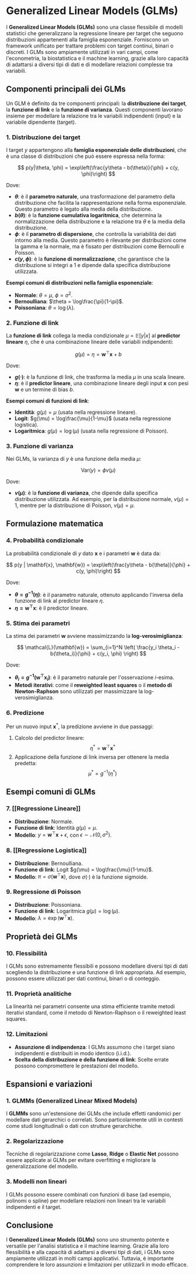# Generalized Linear Models (GLMs)

I **Generalized Linear Models (GLMs)** sono una classe flessibile di modelli statistici che generalizzano la regressione lineare per target che seguono distribuzioni appartenenti alla famiglia esponenziale. Forniscono un framework unificato per trattare problemi con target continui, binari o discreti. I GLMs sono ampiamente utilizzati in vari campi, come l'econometria, la biostatistica e il machine learning, grazie alla loro capacità di adattarsi a diversi tipi di dati e di modellare relazioni complesse tra variabili.

## Componenti principali dei GLMs

Un GLM è definito da tre componenti principali: la **distribuzione dei target**, la **funzione di link** e la **funzione di varianza**. Questi componenti lavorano insieme per modellare la relazione tra le variabili indipendenti (input) e la variabile dipendente (target).

### 1. Distribuzione dei target

I target $y$ appartengono alla **famiglia esponenziale delle distribuzioni**, che è una classe di distribuzioni che può essere espressa nella forma:

$$
p(y|\theta, \phi) = \exp\left(\frac{y\theta - b(\theta)}{\phi} + c(y, \phi)\right)
$$

Dove:
- **$\theta$**: è il **parametro naturale**, una trasformazione del parametro della distribuzione che facilita la rappresentazione nella forma esponenziale. Questo parametro è legato alla media della distribuzione.
- **$b(\theta)$**: è la **funzione cumulativa logaritmica**, che determina la normalizzazione della distribuzione e la relazione tra $\theta$ e la media della distribuzione.
- **$\phi$**: è il **parametro di dispersione**, che controlla la variabilità dei dati intorno alla media. Questo parametro è rilevante per distribuzioni come la gamma e la normale, ma è fissato per distribuzioni come Bernoulli e Poisson.
- **$c(y, \phi)$**: è la **funzione di normalizzazione**, che garantisce che la distribuzione si integri a 1 e dipende dalla specifica distribuzione utilizzata.

**Esempi comuni di distribuzioni nella famiglia esponenziale**:
- **Normale**: $\theta = \mu$, $\phi = \sigma^2$.
- **Bernoulliana**: $\theta = \log\frac{\pi}{1-\pi}$.
- **Poissoniana**: $\theta = \log(\lambda)$.

### 2. Funzione di link

La **funzione di link** collega la media condizionale $\mu = \mathbb{E}[y|x]$ al **predictor lineare** $\eta$, che è una combinazione lineare delle variabili indipendenti:

$$
g(\mu) = \eta = \mathbf{w}^\top \mathbf{x} + b
$$

Dove:
- **$g(\cdot)$**: è la funzione di link, che trasforma la media $\mu$ in una scala lineare.
- **$\eta$**: è il **predictor lineare**, una combinazione lineare degli input $\mathbf{x}$ con pesi $\mathbf{w}$ e un termine di bias $b$.

**Esempi comuni di funzioni di link**:
- **Identità**: $g(\mu) = \mu$ (usata nella regressione lineare).
- **Logit**: $g(\mu) = \log\frac{\mu}{1-\mu}$ (usata nella regressione logistica).
- **Logaritmica**: $g(\mu) = \log(\mu)$ (usata nella regressione di Poisson).

### 3. Funzione di varianza

Nei GLMs, la varianza di $y$ è una funzione della media $\mu$:

$$
\text{Var}(y) = \phi v(\mu)
$$

Dove:
- **$v(\mu)$**: è la **funzione di varianza**, che dipende dalla specifica distribuzione utilizzata. Ad esempio, per la distribuzione normale, $v(\mu) = 1$, mentre per la distribuzione di Poisson, $v(\mu) = \mu$.

## Formulazione matematica

### 4. Probabilità condizionale

La probabilità condizionale di $y$ dato $\mathbf{x}$ e i parametri $\mathbf{w}$ è data da:

$$
p(y | \mathbf{x}, \mathbf{w}) = \exp\left(\frac{y\theta - b(\theta)}{\phi} + c(y, \phi)\right)
$$

Dove:
- **$\theta = g^{-1}(\eta)$**: è il parametro naturale, ottenuto applicando l'inversa della funzione di link al predictor lineare $\eta$.
- **$\eta = \mathbf{w}^\top \mathbf{x}$**: è il predictor lineare.

### 5. Stima dei parametri

La stima dei parametri $\mathbf{w}$ avviene massimizzando la **log-verosimiglianza**:

$$
\mathcal{L}(\mathbf{w}) = \sum_{i=1}^N \left( \frac{y_i \theta_i - b(\theta_i)}{\phi} + c(y_i, \phi) \right)
$$

Dove:
- **$\theta_i = g^{-1}(\mathbf{w}^\top \mathbf{x}_i)$**: è il parametro naturale per l'osservazione $i$-esima.
- **Metodi iterativi**: come il **reweighted least squares** o il **metodo di Newton-Raphson** sono utilizzati per massimizzare la log-verosimiglianza.

### 6. Predizione

Per un nuovo input $\mathbf{x}^*$, la predizione avviene in due passaggi:
1. Calcolo del predictor lineare:
   $$
   \eta^* = \mathbf{w}^\top \mathbf{x}^*
   $$
2. Applicazione della funzione di link inversa per ottenere la media predetta:
   $$
   \mu^* = g^{-1}(\eta^*)
   $$

## Esempi comuni di GLMs

### 7. [[Regressione Lineare]]

- **Distribuzione**: Normale.
- **Funzione di link**: Identità $g(\mu) = \mu$.
- **Modello**: $y = \mathbf{w}^\top \mathbf{x} + \epsilon$, con $\epsilon \sim \mathcal{N}(0, \sigma^2)$.

### 8. [[Regressione Logistica]]

- **Distribuzione**: Bernoulliana.
- **Funzione di link**: Logit $g(\mu) = \log\frac{\mu}{1-\mu}$.
- **Modello**: $\pi = \sigma(\mathbf{w}^\top \mathbf{x})$, dove $\sigma(\cdot)$ è la funzione sigmoide.

### 9. Regressione di Poisson

- **Distribuzione**: Poissoniana.
- **Funzione di link**: Logaritmica $g(\mu) = \log(\mu)$.
- **Modello**: $\lambda = \exp(\mathbf{w}^\top \mathbf{x})$.

## Proprietà dei GLMs

### 10. Flessibilità

I GLMs sono estremamente flessibili e possono modellare diversi tipi di dati scegliendo la distribuzione e una funzione di link appropriata. Ad esempio, possono essere utilizzati per dati continui, binari o di conteggio.

### 11. Proprietà analitiche

La linearità nei parametri consente una stima efficiente tramite metodi iterativi standard, come il metodo di Newton-Raphson o il reweighted least squares.

### 12. Limitazioni

- **Assunzione di indipendenza**: I GLMs assumono che i target siano indipendenti e distribuiti in modo identico (i.i.d.).
- **Scelta della distribuzione e della funzione di link**: Scelte errate possono compromettere le prestazioni del modello.

## Espansioni e variazioni

### 1. GLMMs (Generalized Linear Mixed Models)

I **GLMMs** sono un'estensione dei GLMs che include effetti randomici per modellare dati gerarchici o correlati. Sono particolarmente utili in contesti come studi longitudinali o dati con strutture gerarchiche.

### 2. Regolarizzazione

Tecniche di regolarizzazione come **Lasso**, **Ridge** o **Elastic Net** possono essere applicate ai GLMs per evitare overfitting e migliorare la generalizzazione del modello.

### 3. Modelli non lineari

I GLMs possono essere combinati con funzioni di base (ad esempio, polinomi o spline) per modellare relazioni non lineari tra le variabili indipendenti e il target.

## Conclusione

I **Generalized Linear Models (GLMs)** sono uno strumento potente e versatile per l'analisi statistica e il machine learning. Grazie alla loro flessibilità e alla capacità di adattarsi a diversi tipi di dati, i GLMs sono ampiamente utilizzati in molti campi applicativi. Tuttavia, è importante comprendere le loro assunzioni e limitazioni per utilizzarli in modo efficace.
